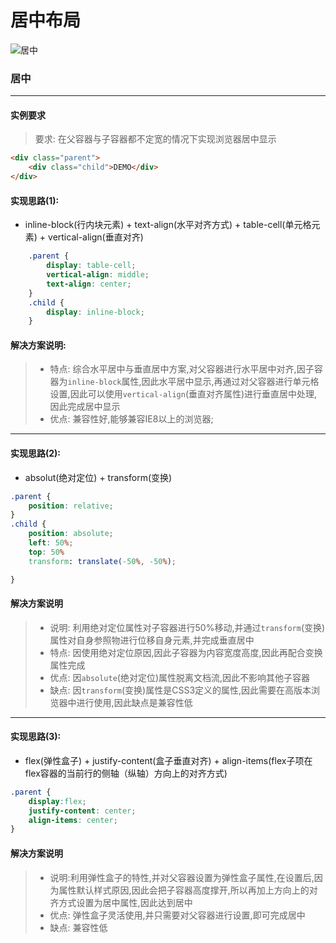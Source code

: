 # 居中布局
![居中](https://s1.ax1x.com/2017/10/04/1veeO.png)
### 居中
-----------------------------------------
#### 实例要求
>要求: 在父容器与子容器都不定宽的情况下实现浏览器居中显示
```html
<div class="parent">
    <div class="child">DEMO</div>
</div>    
```
#### 实现思路(1):
- inline-block(行内块元素) + text-align(水平对齐方式) + table-cell(单元格元素) + vertical-align(垂直对齐) 
```css
    .parent {
        display: table-cell;
        vertical-align: middle;
        text-align: center;
    }
    .child {
        display: inline-block;
    }
```
#### 解决方案说明:
> - 特点: 综合水平居中与垂直居中方案,对父容器进行水平居中对齐,因子容器为`inline-block`属性,因此水平居中显示,再通过对父容器进行单元格设置,因此可以使用`vertical-align`(垂直对齐属性)进行垂直居中处理,因此完成居中显示
> - 优点: 兼容性好,能够兼容IE8以上的浏览器;
-----------------------------------------
#### 实现思路(2):
- absolut(绝对定位) + transform(变换)
```css
.parent {
    position: relative;
}
.child {
    position: absolute;
    left: 50%;
    top: 50%
    transform: translate(-50%, -50%);

}
```
#### 解决方案说明
> - 说明: 利用绝对定位属性对子容器进行50%移动,并通过`transform`(变换)属性对自身参照物进行位移自身元素,并完成垂直居中
> - 特点: 因使用绝对定位原因,因此子容器为内容宽度高度,因此再配合变换属性完成
> - 优点: 因`absolute`(绝对定位)属性脱离文档流,因此不影响其他子容器
> - 缺点: 因`transform`(变换)属性是CSS3定义的属性,因此需要在高版本浏览器中进行使用,因此缺点是兼容性低
--------------------------------------
#### 实现思路(3):
- flex(弹性盒子) + justify-content(盒子垂直对齐) + align-items(flex子项在flex容器的当前行的侧轴（纵轴）方向上的对齐方式)
```css
.parent {
    display:flex;
    justify-content: center;
    align-items: center; 
}
```
#### 解决方案说明
> - 说明:利用弹性盒子的特性,并对父容器设置为弹性盒子属性,在设置后,因为属性默认样式原因,因此会把子容器高度撑开,所以再加上方向上的对齐方式设置为居中属性,因此达到居中
> - 优点: 弹性盒子灵活使用,并只需要对父容器进行设置,即可完成居中
> - 缺点: 兼容性低
